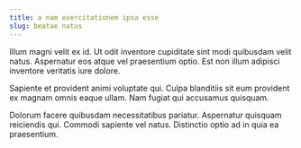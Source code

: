 ```yaml
---
title: a nam exercitationem ipsa esse
slug: beatae natus
---
```


Illum magni velit ex id. Ut odit inventore cupiditate sint modi quibusdam velit natus. Aspernatur eos atque vel praesentium optio. Est non illum adipisci inventore veritatis iure dolore.

Sapiente et provident animi voluptate qui. Culpa blanditiis sit eum provident ex magnam omnis eaque ullam. Nam fugiat qui accusamus quisquam.

Dolorum facere quibusdam necessitatibus pariatur. Aspernatur quisquam reiciendis qui. Commodi sapiente vel natus. Distinctio optio ad in quia ea praesentium.
